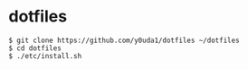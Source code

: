 # dotfiles

```
$ git clone https://github.com/y0uda1/dotfiles ~/dotfiles
$ cd dotfiles
$ ./etc/install.sh
```
